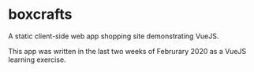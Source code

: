 # boxcrafts
A static client-side web app shopping site demonstrating VueJS.

This app was written in the last two weeks of Februrary 2020 as a VueJS learning exercise.
